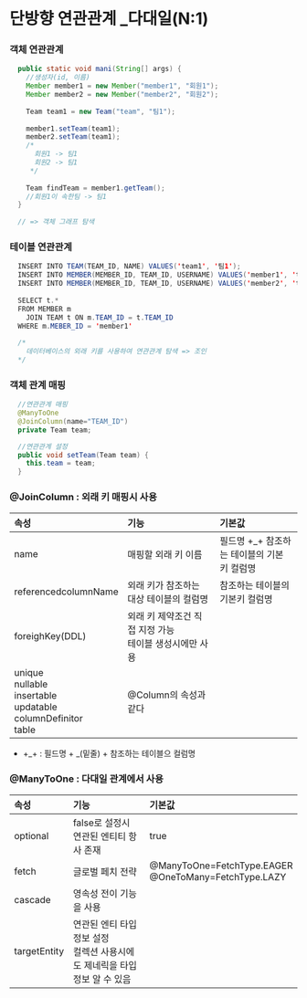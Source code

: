 # 단방향 연관관계 _다대일(N:1)

### 객체 연관관계
```JAVA
  public static void mani(String[] args) {
    //생성자(id, 이름)
    Member member1 = new Member("member1", "회원1");
    Member member2 = new Member("member2", "회원2");
    
    Team team1 = new Team("team", "팀1");
    
    member1.setTeam(team1);
    member2.setTeam(team1);
    /*
      회원1 -> 팀1
      회원2 -> 팀1
     */
    
    Team findTeam = member1.getTeam();
    //회원1이 속한팀 -> 팀1
  }
  
  // => 객체 그래프 탐색
```

### 테이블 연관관계
```JAVA
  INSERT INTO TEAM(TEAM_ID, NAME) VALUES('team1', '팀1');
  INSERT INTO MEMBER(MEMBER_ID, TEAM_ID, USERNAME) VALUES('member1', 'team1', '회원1');
  INSERT INTO MEMBER(MEMBER_ID, TEAM_ID, USERNAME) VALUES('member2', 'team1', '회원2');
  
  SELECT t.*
  FROM MEMBER m
    JOIN TEAM t ON m.TEAM_ID = t.TEAM_ID
  WHERE m.MEBER_ID = 'member1'
  
  /*
    데이터베이스의 외래 키를 사용하여 연관관계 탐색 => 조인
  */
```

### 객체 관계 매핑
```JAVA
  //연관관계 매핑
  @ManyToOne
  @JoinColumn(name="TEAM_ID")
  private Team team;

  //연관관계 설정
  public void setTeam(Team team) {
    this.team = team;
  }
```

### @JoinColumn : 외래 키 매핑시 사용
| 속성 | 기능 | 기본값 |
|:----|:----|:-----|
| name | 매핑할 외래 키 이름 | 필드명 +_+ 참조하는 테이블의 기본 키 컬럼명 |
| referencedcolumnName | 외래 키가 참조하는 대상 테이블의 컬럼명 | 참조하는 테이블의 기본키 컬럼명 |
| foreighKey(DDL) | 외래 키 제약조건 직접 지정 가능 <br/> 테이블 생성시에만 사용 | |
| unique <br/> nullable <br/> insertable <br/> updatable <br/>columnDefinitor <br/> table | @Column의 속성과 같다 | |
* +_+ : 필드명 + _(밑줄) + 참조하는 테이블으 컬럼명

### @ManyToOne : 다대일 관계에서 사용
| 속성 | 기능 | 기본값 |
|:----|:----|:-----|
| optional | false로 설정시 연관된 엔티티 항사 존재 | true |
| fetch | 글로벌 페치 전략 | @ManyToOne=FetchType.EAGER  <br/> @OneToMany=FetchType.LAZY |
| cascade | 영속성 전이 기능을 사용 | |
| targetEntity | 연관된 엔티 타입 정보 설정 <br/> 컬렉션 사용시에도 제네릭을 타입 정보 알 수 있음 | |
